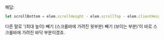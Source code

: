 해답:

```js
let scrollBottom = elem.scrollHeight - elem.scrollTop - elem.clientHeight;
```

다른 말로 '(최대 높이) 빼기 (스크롤바에 가려진 윗부분) 빼기 (보이는 부분)'이 바로 스크롤바에 가려진 바닥 부분이겠죠.
